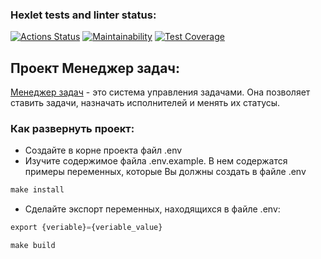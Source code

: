### Hexlet tests and linter status:
[![Actions Status](https://github.com/Rudich1988/python-project-52/actions/workflows/hexlet-check.yml/badge.svg)](https://github.com/Rudich1988/python-project-52/actions)
[![Maintainability](https://api.codeclimate.com/v1/badges/aceb29e3373cdf276005/maintainability)](https://codeclimate.com/github/Rudich1988/python-project-52/maintainability)
[![Test Coverage](https://api.codeclimate.com/v1/badges/aceb29e3373cdf276005/test_coverage)](https://codeclimate.com/github/Rudich1988/python-project-52/test_coverage)


## Проект Менеджер задач:
[Менеджер задач](https://djangoapp-h53n.onrender.com) - это система управления задачами. Она позволяет ставить задачи, назначать исполнителей и менять их статусы.


### Как развернуть проект:
- Создайте в корне проекта файл .env
- Изучите содержимое файла .env.example. В нем содержатся примеры переменных, которые Вы должны создать в файле .env

```python
make install
```

- Сделайте экспорт переменных, находящихся в файле .env:

```python
export {veriable}={veriable_value}
```

```python
make build
```